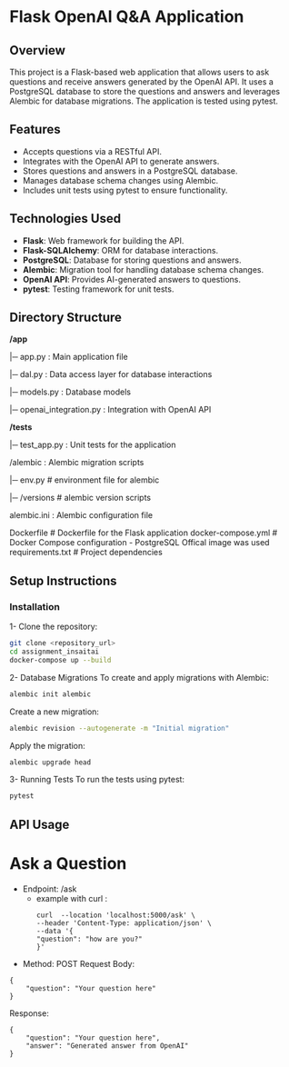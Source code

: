 # Flask OpenAI Q&A Application

## Overview

This project is a Flask-based web application that allows users to ask questions and receive answers generated by the OpenAI API.
It uses a PostgreSQL database to store the questions and answers and leverages Alembic for database migrations.
The application is tested using pytest.

## Features

- Accepts questions via a RESTful API.
- Integrates with the OpenAI API to generate answers.
- Stores questions and answers in a PostgreSQL database.
- Manages database schema changes using Alembic.
- Includes unit tests using pytest to ensure functionality.

## Technologies Used

- **Flask**: Web framework for building the API.
- **Flask-SQLAlchemy**: ORM for database interactions.
- **PostgreSQL**: Database for storing questions and answers.
- **Alembic**: Migration tool for handling database schema changes.
- **OpenAI API**: Provides AI-generated answers to questions.
- **pytest**: Testing framework for unit tests.

## Directory Structure

**/app**

  |─ app.py : Main application file
    
  |─ dal.py : Data access layer for database interactions

  |─ models.py : Database models

  |─ openai_integration.py : Integration with OpenAI API
    
**/tests**

  |─ test_app.py : Unit tests for the application
    
/alembic : Alembic migration scripts

  |─ env.py # environment file for alembic
    
  |─ /versions # alembic version scripts

alembic.ini : Alembic configuration file 

Dockerfile # Dockerfile for the Flask application
docker-compose.yml # Docker Compose configuration - PostgreSQL Offical image was used 
requirements.txt # Project dependencies

## Setup Instructions

### Installation

1- Clone the repository:

```bash
git clone <repository_url>
cd assignment_insaitai
docker-compose up --build
```
2- Database Migrations
  To create and apply migrations with Alembic:
 ```bash
 alembic init alembic
 ```
  Create a new migration:
  ```bash
  alembic revision --autogenerate -m "Initial migration"
 ```
  Apply the migration:
```bash
alembic upgrade head
```

3- Running Tests
  To run the tests using pytest:
```bash
pytest
```

## API Usage
# Ask a Question
  - Endpoint: /ask
      - example with curl :
        ```
        curl  --location 'localhost:5000/ask' \
        --header 'Content-Type: application/json' \
        --data '{
        "question": "how are you?"
        }'
        ```
  - Method: POST
Request Body:
```
{
    "question": "Your question here"
}
```
Response:
```
{
    "question": "Your question here",
    "answer": "Generated answer from OpenAI"
}
```
